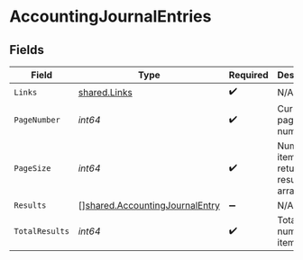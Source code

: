 # AccountingJournalEntries


## Fields

| Field                                                                                   | Type                                                                                    | Required                                                                                | Description                                                                             |
| --------------------------------------------------------------------------------------- | --------------------------------------------------------------------------------------- | --------------------------------------------------------------------------------------- | --------------------------------------------------------------------------------------- |
| `Links`                                                                                 | [shared.Links](../../../pkg/models/shared/links.md)                                     | :heavy_check_mark:                                                                      | N/A                                                                                     |
| `PageNumber`                                                                            | *int64*                                                                                 | :heavy_check_mark:                                                                      | Current page number.                                                                    |
| `PageSize`                                                                              | *int64*                                                                                 | :heavy_check_mark:                                                                      | Number of items to return in results array.                                             |
| `Results`                                                                               | [][shared.AccountingJournalEntry](../../../pkg/models/shared/accountingjournalentry.md) | :heavy_minus_sign:                                                                      | N/A                                                                                     |
| `TotalResults`                                                                          | *int64*                                                                                 | :heavy_check_mark:                                                                      | Total number of items.                                                                  |